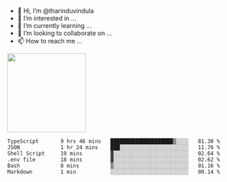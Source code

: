- 👋 Hi, I’m @tharinduvindula
- 👀 I’m interested in ...
- 🌱 I’m currently learning ...
- 💞️ I’m looking to collaborate on ...
- 📫 How to reach me ...

<!---
tharinduvindula/tharinduvindula is a ✨ special ✨ repository because its `README.md` (this file) appears on your GitHub profile.
You can click the Preview link to take a look at your changes.
--->

<img height="180em" src="https://github-readme-stats.vercel.app/api?username=tharinduvindula&show_icons=true&hide_border=false&&count_private=true&include_all_commits=true" />


<!--START_SECTION:waka-->

```text
TypeScript       9 hrs 46 mins   ████████████████████▒░░░░   81.30 %
JSON             1 hr 24 mins    ███░░░░░░░░░░░░░░░░░░░░░░   11.76 %
Shell Script     19 mins         ▓░░░░░░░░░░░░░░░░░░░░░░░░   02.64 %
.env file        18 mins         ▓░░░░░░░░░░░░░░░░░░░░░░░░   02.62 %
Bash             8 mins          ▒░░░░░░░░░░░░░░░░░░░░░░░░   01.16 %
Markdown         1 min           ░░░░░░░░░░░░░░░░░░░░░░░░░   00.14 %
```

<!--END_SECTION:waka-->
